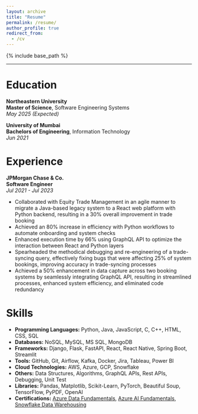 ```yaml
---
layout: archive
title: "Resume"
permalink: /resume/
author_profile: true
redirect_from:
  - /cv
---
```


{% include base_path %}

----

# Education

**Northeastern University** <br />
**Master of Science**, Software Engineering Systems  
_May 2025 (Expected)_

**University of Mumbai** <br />
**Bachelors of Engineering**, Information Technology  
_Jun 2021_

# Experience

**JPMorgan Chase & Co.** <br />
**Software Engineer**  
_Jul 2021 - Jul 2023_
- Collaborated with Equity Trade Management in an agile manner to migrate a Java-based legacy system to a React web platform with Python backend, resulting in a 30% overall improvement in trade booking
- Achieved an 80% increase in efficiency with Python workflows to automate onboarding and system checks
- Enhanced execution time by 66% using GraphQL API to optimize the interaction between React and Python layers
- Spearheaded the methodical debugging and re-engineering of a trade-syncing query, effectively fixing bugs that were affecting 25% of system bookings, improving accuracy in trade-syncing processes
- Achieved a 50% enhancement in data capture across two booking systems by seamlessly integrating GraphQL API, resulting in streamlined processes, enhanced system efficiency, and eliminated code redundancy

# Skills
* **Programming Languages:** Python, Java, JavaScript, C, C++, HTML, CSS, SQL
* **Databases:** NoSQL, MySQL, MS SQL, MongoDB
* **Frameworks:**	Django, Flask, FastAPI, React, React Native, Spring Boot, Streamlit 
* **Tools:** GitHub, Git, Airflow, Kafka, Docker, Jira, Tableau, Power BI
* **Cloud Technologies:** AWS, Azure, GCP, Snowflake
* **Others:**			Data Structures, Algorithms, GraphQL APIs, Rest APIs, Debugging, Unit Test
* **Libraries:**			Pandas, Matplotlib, Scikit-Learn, PyTorch, Beautiful Soup, TensorFlow, PyPDF, OpenAI
* **Certifications:**		[Azure Data Fundamentals](https://www.credly.com/badges/6a48d1f2-ac6e-4d2a-b965-4c0e7d473420), [Azure AI Fundamentals](https://www.credly.com/badges/b099ff11-31c8-41d9-bc06-7057272a1dc4), [Snowflake Data Warehousing](https://achieve.snowflake.com/59e18970-b9d2-445e-a6dd-75dfb9650709#gs.4e5mgz)